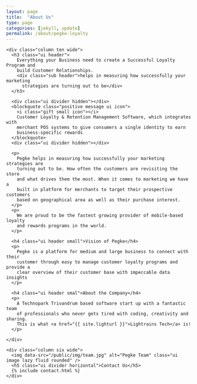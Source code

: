 ```yaml
---
layout: page
title:  "About Us"
type: page
categories: [jekyll, update]
permalink: /about/pegke-loyalty
---
```


  <div class="ui grid stackable">

    <div class="column ten wide">
      <h3 class="ui header">
        Everything your Business need to create a Successful Loyalty Program and
        build Customer Relationships.
        <div class="sub header">helps in measuring how successfully your marketing
          strategies are turning out to be</div>
      </h3>

      <div class="ui divider hidden"></div>
      <blockquote class="positive message ui icon">
        <i class="gift small icon"></i>
        Customer Loyalty & Retention Management Software, which integrates with
        merchant POS systems to give consumers a single identity to earn
        business-specific rewards
      </blockquote>
      <div class="ui divider hidden"></div>

      <p>
        Pegke helps in measuring how successfully your marketing strategies are
        turning out to be. How often the customers are revisiting the store
        and what drives them the most. When it comes to marketing we have a
        built in platform for merchants to target their prospective customers
        based on geographical area as well as their purchase interest.
      </p>
      <p>
        We are proud to be the fastest growing provider of mobile-based loyalty
        and rewards programs in the world.
      </p>

      <h4 class="ui header small">Vision of Pegke</h4>
      <p>
        Pegke is a platform for medium and large business to connect with their
        customer through easy to manage customer loyalty programs and provide a
        clear overview of their customer base with impeccable data insights
      </p>

      <h4 class="ui header smal">About the Company</h4>
      <p>
        A Technopark Trivandrum based software start up with a fantastic team
        of professionals who never gets tired with coding, creativity and sharing.
        This is what <a href="{{ site.lighturl }}">Lightrains Tech</a> is!
      </p>

    </div>

    <div class="column six wide">
      <img data-src="/public/img/team.jpg" alt="Pegke Team" class="ui image lazy fluid rounded" />
      <h5 class="ui divider horizontal">Contact Us</h5>
      {% include contact.html %}
    </div>

  </div>
